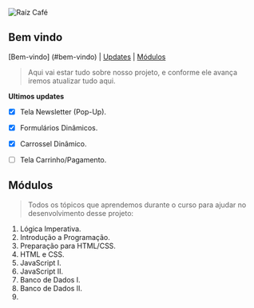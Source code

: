 ![Raíz Café](https://s3.amazonaws.com/joy-class/production/instances/12de7cca531c4dbdb6e42c937f21c1a81703272239039.png)

## Bem vindo ## 

[Bem-vindo] (#bem-vindo) |
[Updates](#ultimos-updates) |
[Módulos](#modulos) 


> Aqui vai estar tudo sobre nosso projeto, e conforme ele avança iremos atualizar tudo aqui.

**Ultimos updates**
- [x] Tela Newsletter (Pop-Up).
- [x] Formulários Dinâmicos.
- [X] Carrossel Dinâmico.
- [ ] Tela Carrinho/Pagamento.


## Módulos ##
> Todos os tópicos que aprendemos durante o curso para ajudar no desenvolvimento desse projeto:

1. Lógica Imperativa.
2. Introdução a Programação.
3. Preparação para HTML/CSS.
4. HTML e CSS.
5. JavaScript I.
6. JavaScript II.
7. Banco de Dados I.
8. Banco de Dados II.
9. 
